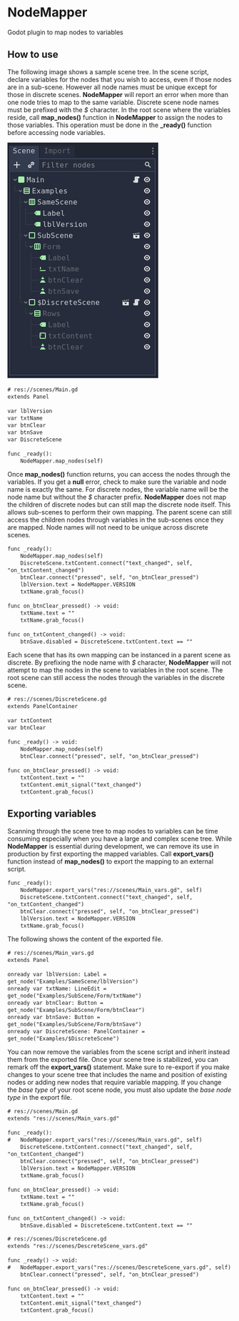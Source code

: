 # NodeMapper
Godot plugin to map nodes to variables

## How to use

The following image shows a sample scene tree. In the scene script, declare variables for the nodes that you wish to access, even if those nodes are in a sub-scene. However all node names must be unique except for those in discrete scenes. __NodeMapper__ will report an error when more than one node tries to map to the same variable. Discrete scene node names must be prefixed with the _$_ character. In the root scene where the variables reside, call __map_nodes()__ function in __NodeMapper__ to assign the nodes to those variables. This operation must be done in the __\_ready()__ function before accessing node variables.

![Scene Tree](https://raw.githubusercontent.com/1bitgodot/NodeMapper/main/res/scene_tree.png?token=APHSK4AW3BDV7SH5IMSDXITASY6AU)

```gdscript
# res://scenes/Main.gd
extends Panel

var lblVersion
var txtName
var btnClear
var btnSave
var DiscreteScene

func _ready():
	NodeMapper.map_nodes(self)
```

Once __map_nodes()__ function returns, you can access the nodes through the variables. If you get a __null__ error, check to make sure the variable and node name is exactly the same. For discrete nodes, the variable name will be the node name but without the _$_ character prefix. __NodeMapper__ does not map the children of discrete nodes but can still map the discrete node itself. This allows sub-scenes to perform their own mapping. The parent scene can still access the children nodes through variables in the sub-scenes once they are mapped. Node names will not need to be unique across discrete scenes. 

```gdscript
func _ready():
	NodeMapper.map_nodes(self)
	DiscreteScene.txtContent.connect("text_changed", self, "on_txtContent_changed")
	btnClear.connect("pressed", self, "on_btnClear_pressed")
	lblVersion.text = NodeMapper.VERSION
	txtName.grab_focus()

func on_btnClear_pressed() -> void:
	txtName.text = ""
	txtName.grab_focus()

func on_txtContent_changed() -> void:
	btnSave.disabled = DiscreteScene.txtContent.text == ""
```

Each scene that has its own mapping can be instanced in a parent scene as discrete. By prefixing the node name with _$_ character, __NodeMapper__ will not attempt to map the nodes in the scene to variables in the root scene. The root scene can still access the nodes through the variables in the discrete scene.

```gdscript
# res://scenes/DiscreteScene.gd
extends PanelContainer

var txtContent
var btnClear

func _ready() -> void:
	NodeMapper.map_nodes(self)
	btnClear.connect("pressed", self, "on_btnClear_pressed")

func on_btnClear_pressed() -> void:
	txtContent.text = ""
	txtContent.emit_signal("text_changed")
	txtContent.grab_focus()
```

## Exporting variables

Scanning through the scene tree to map nodes to variables can be time consuming especially when you have a large and complex scene tree. While __NodeMapper__ is essential during development, we can remove its use in production by first exporting the mapped variables. Call __export_vars()__ function instead of __map_nodes()__ to export the mapping to an external script.

```gdscript
func _ready():
	NodeMapper.export_vars("res://scenes/Main_vars.gd", self)
	DiscreteScene.txtContent.connect("text_changed", self, "on_txtContent_changed")
	btnClear.connect("pressed", self, "on_btnClear_pressed")
	lblVersion.text = NodeMapper.VERSION
	txtName.grab_focus()
 ```
 
 The following shows the content of the exported file.

```gdscript
# res://scenes/Main_vars.gd
extends Panel

onready var lblVersion: Label = get_node("Examples/SameScene/lblVersion")
onready var txtName: LineEdit = get_node("Examples/SubScene/Form/txtName")
onready var btnClear: Button = get_node("Examples/SubScene/Form/btnClear")
onready var btnSave: Button = get_node("Examples/SubScene/Form/btnSave")
onready var DiscreteScene: PanelContainer = get_node("Examples/$DiscreteScene")
```

You can now remove the variables from the scene script and inherit instead them from the exported file. Once your scene tree is stabilized, you can remark off the __export_vars()__ statement. Make sure to re-export if you make changes to your scene tree that includes the name and position of existing nodes or adding new nodes that require variable mapping. If you change the _base type_ of your root scene node, you must also update the _base node type_ in the export file.

```gdscript
# res://scenes/Main.gd
extends "res://scenes/Main_vars.gd"

func _ready():
#	NodeMapper.export_vars("res://scenes/Main_vars.gd", self)
	DiscreteScene.txtContent.connect("text_changed", self, "on_txtContent_changed")
	btnClear.connect("pressed", self, "on_btnClear_pressed")
	lblVersion.text = NodeMapper.VERSION
	txtName.grab_focus()

func on_btnClear_pressed() -> void:
	txtName.text = ""
	txtName.grab_focus()

func on_txtContent_changed() -> void:
	btnSave.disabled = DiscreteScene.txtContent.text == ""
```
 
```gdscript
# res://scenes/DiscreteScene.gd
extends "res://scenes/DescreteScene_vars.gd"

func _ready() -> void:
#	NodeMapper.export_vars("res://scenes/DescreteScene_vars.gd", self)
	btnClear.connect("pressed", self, "on_btnClear_pressed")

func on_btnClear_pressed() -> void:
	txtContent.text = ""
	txtContent.emit_signal("text_changed")
	txtContent.grab_focus()
```
